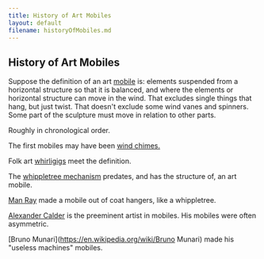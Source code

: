```yaml
---
title: History of Art Mobiles
layout: default
filename: historyOfMobiles.md
--- 
```


## History of Art Mobiles

Suppose the definition of an art [mobile](https://en.wikipedia.org/wiki/Mobile_(sculpture))
is: elements suspended from a horizontal structure so that it is balanced,
and where the elements or horizontal structure can move in the wind.
That excludes single things that hang, but just twist.
That doesn't exclude some wind vanes and spinners.
Some part of the sculpture must move in relation to other parts.

Roughly in chronological order.

The first mobiles may have been [wind chimes.](https://en.wikipedia.org/wiki/Wind_chime)

Folk art [whirligigs](https://en.wikipedia.org/wiki/Whirligig) meet the definition.

The [whippletree mechanism](https://en.wikipedia.org/wiki/Whippletree_(mechanism)) predates, 
and has the structure of, an art mobile.

[Man Ray](https://en.wikipedia.org/wiki/Man_Ray) made a mobile out of coat hangers, like a whippletree.

[Alexander Calder](https://en.wikipedia.org/wiki/Alexander_Calder) is the preeminent artist in mobiles.
His mobiles were often asymmetric.

[Bruno Munari](https://en.wikipedia.org/wiki/Bruno Munari) made his "useless machines" mobiles.


